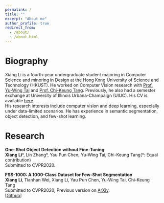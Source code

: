 ```yaml
---
permalink: /
title: ""
excerpt: "About me"
author_profile: true
redirect_from: 
  - /about/
  - /about.html
---
```


Biography
======
Xiang Li is a fourth-year undergraduate student majoring in Computer Science and minoring in Design at the Hong Kong University of Science and Technology (HKUST). He worked on Computer Vision research with [Prof. Yu-Wing Tai](https://scholar.google.com/citations?user=nFhLmFkAAAAJ) and [Prof. Chi-Keung Tang](https://scholar.google.com/citations?user=EWfpM74AAAAJ). Previously, he also had a semester exchange at University of Illinois Urbana-Champaign (UIUC). His CV is available [here](files/cv_xiang.pdf).  
His research interests include computer vision and deep learning, especially under data-limited scenarios. He has experience in semantic segmentation, object detection, and few-shot learning.


Research
======
**One-Shot Object Detection without Fine-Tuning**  
**Xiang Li**\*, Lin Zhang\*, Yau Pun Chen, Yu-Wing Tai, Chi-Keung Tang(\*: Equal contribution)  
Submitted to CVPR2020.


**FSS-1000: A 1000-Class Dataset for Few-Shot Segmentation**  
**Xiang Li**, Tianhan Wei, Xiang Li, Yau Pun Chen, Yu-Wing Tai, Chi-Keung Tang  
Submitted to CVPR2020, Previous version on [ArXiv](https://arxiv.org/abs/1907.12347).  
\[[Github](https://github.com/HKUSTCV/FSS-1000)\]   

